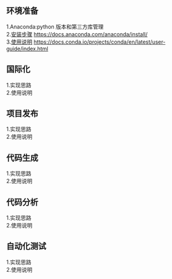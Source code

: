 ## 环境准备
1.Anaconda:python 版本和第三方库管理  
2.[安装步骤](https://docs.anaconda.com/anaconda/install/) https://docs.anaconda.com/anaconda/install/  
3.[使用说明](https://docs.conda.io/projects/conda/en/latest/user-guide/index.html) https://docs.conda.io/projects/conda/en/latest/user-guide/index.html
## 国际化 
1.实现思路  
2.使用说明
## 项目发布
1.实现思路  
2.使用说明
## 代码生成
1.实现思路  
2.使用说明
## 代码分析
1.实现思路  
2.使用说明
## 自动化测试
1.实现思路  
2.使用说明